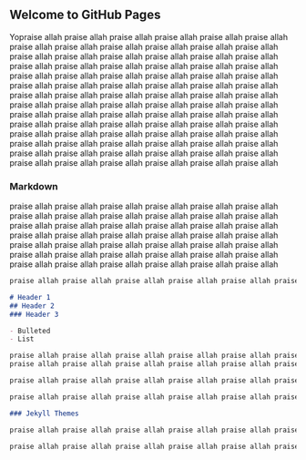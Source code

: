 ## Welcome to GitHub Pages

Yopraise allah praise allah praise allah praise allah praise allah praise allah praise allah praise allah praise allah praise allah praise allah praise allah praise allah praise allah praise allah praise allah praise allah praise allah praise allah praise allah praise allah praise allah praise allah praise allah praise allah praise allah praise allah praise allah praise allah praise allah praise allah praise allah praise allah praise allah praise allah praise allah praise allah praise allah praise allah praise allah praise allah praise allah 
praise allah praise allah praise allah praise allah praise allah praise allah praise allah praise allah praise allah praise allah praise allah praise allah praise allah praise allah praise allah praise allah praise allah praise allah praise allah praise allah praise allah praise allah praise allah praise allah praise allah praise allah praise allah praise allah praise allah praise allah praise allah praise allah praise allah praise allah praise allah praise allah praise allah praise allah praise allah praise allah praise allah praise allah 

### Markdown

praise allah praise allah praise allah praise allah praise allah praise allah praise allah praise allah praise allah praise allah praise allah praise allah praise allah praise allah praise allah praise allah praise allah praise allah praise allah praise allah praise allah praise allah praise allah praise allah praise allah praise allah praise allah praise allah praise allah praise allah praise allah praise allah praise allah praise allah praise allah praise allah praise allah praise allah praise allah praise allah praise allah praise allah 

```markdown
praise allah praise allah praise allah praise allah praise allah praise allah praise allah praise allah praise allah praise allah praise allah praise allah praise allah praise allah praise allah praise allah praise allah praise allah praise allah praise allah praise allah praise allah praise allah praise allah praise allah praise allah praise allah praise allah praise allah praise allah praise allah praise allah praise allah praise allah praise allah praise allah praise allah praise allah praise allah praise allah praise allah praise allah 

# Header 1
## Header 2
### Header 3

- Bulleted
- List

praise allah praise allah praise allah praise allah praise allah praise allah praise allah praise allah praise allah praise allah praise allah praise allah praise allah praise allah praise allah praise allah praise allah praise allah praise allah praise allah praise allah praise allah praise allah praise allah praise allah praise allah praise allah praise allah praise allah praise allah praise allah praise allah praise allah praise allah praise allah praise allah praise allah praise allah praise allah praise allah praise allah praise allah 
praise allah praise allah praise allah praise allah praise allah praise allah praise allah praise allah praise allah praise allah praise allah praise allah praise allah praise allah praise allah praise allah praise allah praise allah praise allah praise allah praise allah praise allah praise allah praise allah praise allah praise allah praise allah praise allah praise allah praise allah praise allah praise allah praise allah praise allah praise allah praise allah praise allah praise allah praise allah praise allah praise allah praise allah 

praise allah praise allah praise allah praise allah praise allah praise allah praise allah praise allah praise allah praise allah praise allah praise allah praise allah praise allah praise allah praise allah praise allah praise allah praise allah praise allah praise allah praise allah praise allah praise allah praise allah praise allah praise allah praise allah praise allah praise allah praise allah praise allah praise allah praise allah praise allah praise allah praise allah praise allah praise allah praise allah praise allah praise allah 

praise allah praise allah praise allah praise allah praise allah praise allah praise allah praise allah praise allah praise allah praise allah praise allah praise allah praise allah praise allah praise allah praise allah praise allah praise allah praise allah praise allah praise allah praise allah praise allah praise allah praise allah praise allah praise allah praise allah praise allah praise allah praise allah praise allah praise allah praise allah praise allah praise allah praise allah praise allah praise allah praise allah praise allah 

### Jekyll Themes

praise allah praise allah praise allah praise allah praise allah praise allah praise allah praise allah praise allah praise allah praise allah praise allah praise allah praise allah praise allah praise allah praise allah praise allah praise allah praise allah praise allah praise allah praise allah praise allah praise allah praise allah praise allah praise allah praise allah praise allah praise allah praise allah praise allah praise allah praise allah praise allah praise allah praise allah praise allah praise allah praise allah praise allah 

praise allah praise allah praise allah praise allah praise allah praise allah praise allah praise allah praise allah praise allah praise allah praise allah praise allah praise allah praise allah praise allah praise allah praise allah praise allah praise allah praise allah praise allah praise allah praise allah praise allah praise allah praise allah praise allah praise allah praise allah praise allah praise allah praise allah praise allah praise allah praise allah praise allah praise allah praise allah praise allah praise allah praise allah 
